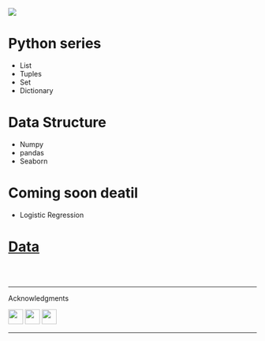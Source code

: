[![](https://img.shields.io/badge/Author-Mohitshukla-green.svg)](https://github.com/Mstoned )<br>

# Python series 
- List
- Tuples
- Set
- Dictionary


# Data Structure 
- Numpy 
- pandas 
- Seaborn

# Coming soon deatil 
- Logistic Regression 
<a href="https://github.com/Mstoned/Python/blob/main/Data_gif/logistic.gif" alt="" style="max-width:100%;">


# Data 
  
<a href="https://systweak1.vo.llnwd.net/content/wp/systweakblogsnew/uploads_new/2018/03/hidden-layers-in-network.gif" target="_blank" rel="nofollow"><img src="https://systweak1.vo.llnwd.net/content/wp/systweakblogsnew/uploads_new/2018/03/hidden-layers-in-network.gif" alt="" style="max-width:100%;"></a>
<a href="https://systweak1.vo.llnwd.net/content/wp/systweakblogsnew/uploads_new/2018/03/hidden-layers-in-network.gif" target="_blank" rel="nofollow"></a>

<br />
<hr /

# Acknowledgments

[<img height="30" src = "https://img.shields.io/badge/gmail-c14438?&style=for-the-badge&logo=gmail&logoColor=white">][gmail] 
[<img height="30" src="https://img.shields.io/badge/linkedin-blue.svg?&style=for-the-badge&logo=linkedin&logoColor=white" />][LinkedIn]
[<img height="30" src="https://img.shields.io/badge/github-black.svg?&style=for-the-badge&logo=github&logoColor=white" />][Github]
<br />
<hr />


[gmail]: mailto:iammohitshukla9@gmail.com
[linkedin]: https://www.linkedin.com/in/mohit-shukla-597170141/
[github]: https://github.com/Mstoned 
